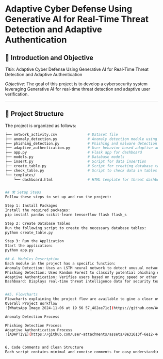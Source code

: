 # Adaptive Cyber Defense Using Generative AI for Real-Time Threat Detection and Adaptive Authentication

## 📘 Introduction and Objective
*Title:* Adaptive Cyber Defense Using Generative AI for Real-Time Threat Detection and Adaptive Authentication

*Objective:* 
The goal of this project is to develop a cybersecurity system leveraging Generative AI for real-time threat detection and adaptive user verification.

---

## 📂 Project Structure
The project is organized as follows:

```bash
├── network_activity.csv              # Dataset file
├── anomaly_detection.py              # Anomaly detection module using LSTM
├── phishing_detection.py             # Phishing and malware detection using RandomForest
├── adaptive_authentication.py        # User behavior-based adaptive authentication
├── app.py                            # Flask app for dashboard
├── models.py                         # Database models
├── insert.py                         # Script for data insertion
├── create_table.py                   # Script for creating database tables
├── check_table.py                    # Script to check data in tables
└── templates/
    └── dashboard.html                # HTML template for threat dashboard


## 🛠️ Setup Steps
Follow these steps to set up and run the project:

Step 1: Install Packages
Install the required packages:
pip install pandas scikit-learn tensorflow flask flask_s

Step 2: Create Database Tables
Run the following script to create the necessary database tables:
python create_table.py

Step 3: Run the Application
Start the application:
python app.py

## 4. Modules Description
Each module in the project has a specific function:
Anomaly Detection: Uses an LSTM neural network to detect unusual network activity.
Phishing Detection: Uses Random Forest to classify potential phishing or malware threats.
Adaptive Authentication: Verifies users based on typing speed or other behavioral patterns.
Dashboard: Displays real-time threat intelligence data for security teams to respond promptly.


##5. Flowcharts
Flowcharts explaining the project flow are available to give a clear overview of the workflow:
Overall Project Workflow
![WhatsApp Image 2024-11-06 at 19 56 57_482ae71c](https://github.com/Adaptive_Cyber_Defense/assets/e3c5fccc-e5e1-4c83-a7f3-000ad40c6488).

Anomaly Detection Process

Phishing Detection Process
Adaptive Authentication Process
![ADAPTIVE](https://github.com/user-attachments/assets/8e31613f-6e12-4c6a-b1fa-bdde74ecd212).


6. Code Comments and Clean Structure
Each script contains minimal and concise comments for easy understanding. Code indentation and naming conventions are consistent throughout the project.

